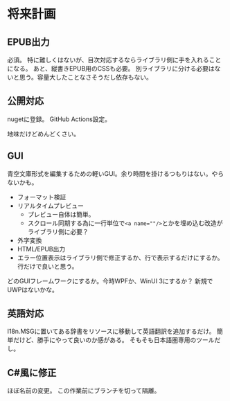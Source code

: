 # 将来計画
## EPUB出力
必須。
特に難しくはないが、目次対応するならライブラリ側に手を入れることになる。
あと、縦書きEPUB用のCSSも必要。
別ライブラリに分ける必要はないと思う。容量大したことなさそうだし依存もない。

## 公開対応
nugetに登録。
GitHub Actions設定。

地味だけどめんどくさい。

## GUI
青空文庫形式を編集するための軽いGUI。余り時間を掛けるつもりはない。やらないかも。

* フォーマット検証
* リアルタイムプレビュー
  * プレビュー自体は簡単。
  * スクロール同期する為に一行単位で`<a name=""/>`とかを埋め込む改造がライブラリ側に必要？
* 外字変換
* HTML/EPUB出力
* エラー位置表示はライブラリ側で修正するか、行で表示するだけにするか。行だけで良いと思う。

どのGUIフレームワークにするか。今時WPFか、WinUI 3にするか？
新規でUWPはないかな。

## 英語対応
I18n.MSGに置いてある辞書をリソースに移動して英語翻訳を追加するだけ。
簡単だけど、勝手にやって良いのか感がある。
そもそも日本語圏専用のツールだし。

## C#風に修正
ほぼ名前の変更。
この作業前にブランチを切って隔離。
